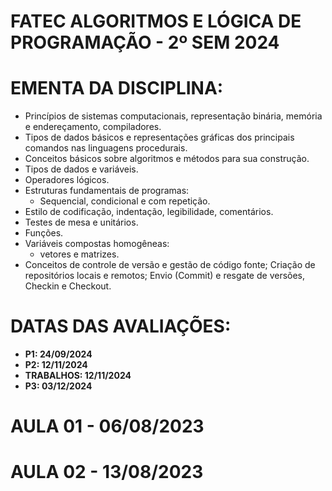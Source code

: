 # FATEC ALGORITMOS E LÓGICA DE PROGRAMAÇÃO - 2º SEM 2024

# EMENTA DA DISCIPLINA:

- Princípios de sistemas computacionais, representação binária, memória e endereçamento, compiladores.
- Tipos de dados básicos e representações gráficas dos principais comandos nas linguagens procedurais.
- Conceitos básicos sobre algoritmos e métodos para sua construção.
- Tipos de dados e variáveis.
- Operadores lógicos.
- Estruturas fundamentais de programas:
  - Sequencial, condicional e com repetição.
- Estilo de codificação, indentação, legibilidade, comentários.
- Testes de mesa e unitários.
- Funções.
- Variáveis compostas homogêneas:
  - vetores e matrizes.
- Conceitos de controle de versão e gestão de código fonte; Criação de repositórios locais e remotos; Envio (Commit) e resgate de versões, Checkin e Checkout.

# DATAS DAS AVALIAÇÕES:
- **P1: 24/09/2024**
- **P2: 12/11/2024**
- **TRABALHOS: 12/11/2024**
- **P3: 03/12/2024**

# AULA 01 - 06/08/2023

# AULA 02 - 13/08/2023
